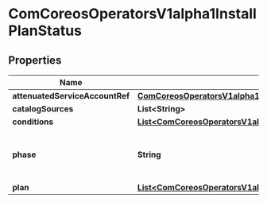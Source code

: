 
# ComCoreosOperatorsV1alpha1InstallPlanStatus

## Properties
Name | Type | Description | Notes
------------ | ------------- | ------------- | -------------
**attenuatedServiceAccountRef** | [**ComCoreosOperatorsV1alpha1InstallPlanStatusAttenuatedServiceAccountRef**](ComCoreosOperatorsV1alpha1InstallPlanStatusAttenuatedServiceAccountRef.md) |  |  [optional]
**catalogSources** | **List&lt;String&gt;** |  | 
**conditions** | [**List&lt;ComCoreosOperatorsV1alpha1InstallPlanStatusConditions&gt;**](ComCoreosOperatorsV1alpha1InstallPlanStatusConditions.md) |  |  [optional]
**phase** | **String** | InstallPlanPhase is the current status of a InstallPlan as a whole. | 
**plan** | [**List&lt;ComCoreosOperatorsV1alpha1InstallPlanStatusPlan&gt;**](ComCoreosOperatorsV1alpha1InstallPlanStatusPlan.md) |  |  [optional]



